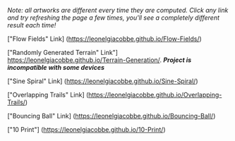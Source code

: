 *Note: all artworks are different every time they are computed. Click any link and try refreshing the page a few times, you'll see a completely different result each time!*

["Flow Fields" Link] (https://leonelgiacobbe.github.io/Flow-Fields/)

["Randomly Generated Terrain" Link"] https://leonelgiacobbe.github.io/Terrain-Generation/. ***Project is incompatible with some devices***

["Sine Spiral" Link] (https://leonelgiacobbe.github.io/Sine-Spiral/)

["Overlapping Trails" Link] (https://leonelgiacobbe.github.io/Overlapping-Trails/)

["Bouncing Ball" Link] (https://leonelgiacobbe.github.io/Bouncing-Ball/)

["10 Print"] (https://leonelgiacobbe.github.io/10-Print/)
